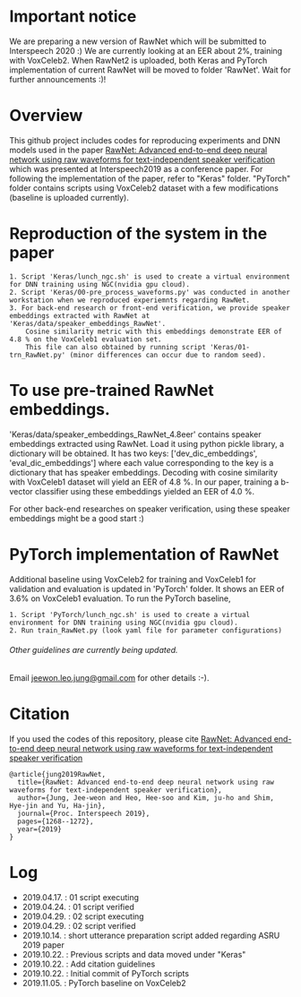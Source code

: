 # Important notice
We are preparing a new version of RawNet which will be submitted to Interspeech 2020 :)
We are currently looking at an EER about 2%, training with VoxCeleb2. 
When RawNet2 is uploaded, both Keras and PyTorch implementation of current RawNet will be moved to folder 'RawNet'.
Wait for further announcements :)!


# Overview

This github project includes codes for reproducing experiments and DNN models used in the paper
[RawNet: Advanced end-to-end deep neural network using raw waveforms for text-independent speaker verification]( https://isca-speech.org/archive/Interspeech_2019/pdfs/1982.pdf ) 
which was presented at Interspeech2019 as a conference paper.
For following the implementation of the paper, refer to "Keras" folder. 
"PyTorch" folder contains scripts using VoxCeleb2 dataset with a few modifications (baseline is uploaded currently).
	

#  Reproduction of the system in the paper
	1. Script 'Keras/lunch_ngc.sh' is used to create a virtual environment for DNN training using NGC(nvidia gpu cloud).
	2. Script 'Keras/00-pre_process_waveforms.py' was conducted in another workstation when we reproduced experiemnts regarding RawNet.
	3. For back-end research or front-end verification, we provide speaker embeddings extracted with RawNet at 'Keras/data/speaker_embeddings_RawNet'. 
		Cosine similarity metric with this embeddings demonstrate EER of 4.8 % on the VoxCeleb1 evaluation set. 
		This file can also obtained by running script 'Keras/01-trn_RawNet.py' (minor differences can occur due to random seed).

# To use pre-trained RawNet embeddings.

'Keras/data/speaker_embeddings_RawNet_4.8eer' contains speaker embeddings extracted using RawNet. 
Load it using python pickle library, a dictionary will be obtained. 
It has two keys: ['dev_dic_embeddings', 'eval_dic_embeddings'] where each value corresponding to the key is a dictionary that has speaker embeddings.
Decoding with cosine similarity with VoxCeleb1 dataset will yield an EER of 4.8 %. 
In our paper, training a b-vector classifier using these embeddings yielded an EER of 4.0 %. 

For other back-end researches on speaker verification, using these speaker embeddings might be a good start :)

# PyTorch implementation of RawNet

Additional baseline using VoxCeleb2 for training and VoxCeleb1 for validation and evaluation is updated in 'PyTorch' folder. 
It shows an EER of 3.6% on VoxCeleb1 evaluation.
To run the PyTorch baseline,  


	1. Script 'PyTorch/lunch_ngc.sh' is used to create a virtual environment for DNN training using NGC(nvidia gpu cloud).
	2. Run train_RawNet.py (look yaml file for parameter configurations)


###### Other guidelines are currently being updated.
Email jeewon.leo.jung@gmail.com for other details :-).

# Citation

If you used the codes of this repository, please cite  [RawNet: Advanced end-to-end deep neural network using raw waveforms for text-independent speaker verification]( https://isca-speech.org/archive/Interspeech_2019/pdfs/1982.pdf ) 

```
@article{jung2019RawNet,
  title={RawNet: Advanced end-to-end deep neural network using raw waveforms for text-independent speaker verification},
  author={Jung, Jee-weon and Heo, Hee-soo and Kim, ju-ho and Shim, Hye-jin and Yu, Ha-jin},
  journal={Proc. Interspeech 2019},
  pages={1268--1272},
  year={2019}
}
```


# Log
- 2019.04.17. : 01 script executing
- 2019.04.24. : 01 script verified
- 2019.04.29. : 02 script executing 
- 2019.04.29. : 02 script verified
- 2019.10.14. : short utterance preparation script added regarding ASRU 2019 paper
- 2019.10.22. : Previous scripts and data moved under "Keras"
- 2019.10.22. : Add citation guidelines
- 2019.10.22. : Initial commit of PyTorch scripts
- 2019.11.05. : PyTorch baseline on VoxCeleb2 
